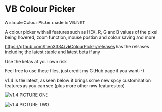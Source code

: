 # VB Colour Picker

A simple Colour Picker made in VB.NET

A colour picker with all features such as HEX, R, G and B values of the pixel being hovered, zoom function, mouse postion and colour saving and more

https://github.com/theo3334/vbColourPicker/releases has the releases including the latest stable and latest beta if any

Use the betas at your own risk

Feel free to use these files, just credit my GitHub page if you want :-)

v1.4 is the latest, as seen below, it brings some new spicy customisation features as you can see (plus more other new features too)

![v1.4 PICTURE ONE](https://i.imgur.com/9o9hOyG.png)

![v1.4 PICTURE TWO](https://i.imgur.com/OU2K7UI.png)
